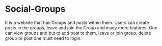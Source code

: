# Social-Groups
It is a website that has Groups and posts within them. Users can create posts in the groups, leave and join the Group and many more features. 
One can view groups and but to add post to them, leave or join group, delete group or post one must need to login.
